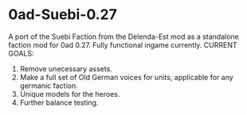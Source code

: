 # 0ad-Suebi-0.27
A port of the Suebi Faction from the Delenda-Est mod as a standalone faction mod for 0ad 0.27.  Fully functional ingame currently.
CURRENT GOALS:
1.  Remove unecessary assets.
2.  Make a full set of Old German voices for units, applicable for any germanic faction.
3.  Unique models for the heroes.
4.  Further balance testing.